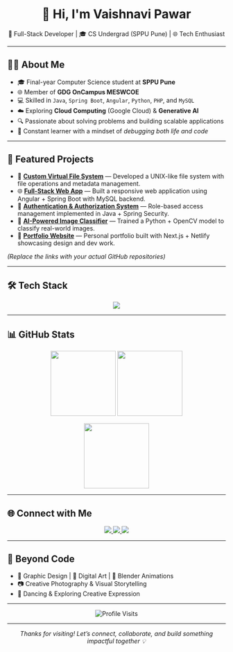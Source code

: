 <h1 align="center">👋 Hi, I'm Vaishnavi Pawar</h1>

<p align="center">
  🚀 Full-Stack Developer | 🎓 CS Undergrad (SPPU Pune) | 🌐 Tech Enthusiast  
</p>

---

## 👩‍💻 About Me
- 🎓 Final-year Computer Science student at **SPPU Pune**  
- 🌐 Member of **GDG OnCampus MESWCOE**  
- 💻 Skilled in `Java`, `Spring Boot`, `Angular`, `Python`, `PHP`, and `MySQL`  
- ☁️ Exploring **Cloud Computing** (Google Cloud) & **Generative AI**  
- 🔍 Passionate about solving problems and building scalable applications  
- 🔁 Constant learner with a mindset of *debugging both life and code*  

---

## 🚀 Featured Projects
- 📂 [**Custom Virtual File System**](https://github.com/) — Developed a UNIX-like file system with file operations and metadata management.  
- 🌐 [**Full-Stack Web App**](https://github.com/) — Built a responsive web application using Angular + Spring Boot with MySQL backend.  
- 🔐 [**Authentication & Authorization System**](https://github.com/) — Role-based access management implemented in Java + Spring Security.  
- 🤖 [**AI-Powered Image Classifier**](https://github.com/) — Trained a Python + OpenCV model to classify real-world images.  
- 🎨 [**Portfolio Website**](https://github.com/) — Personal portfolio built with Next.js + Netlify showcasing design and dev work.  

*(Replace the links with your actual GitHub repositories)*  

---

## 🛠️ Tech Stack
<p align="center">
  <img src="https://skillicons.dev/icons?i=html,css,js,ts,java,spring,angular,python,php,mysql,mongodb,git,github,aws,gcp,nextjs,vite,opencv,figma,blender,photoshop,illustrator,lightroom,canva&perline=9" />
</p>

---

## 📊 GitHub Stats
<p align="center">
  <img src="https://github-readme-stats.vercel.app/api?username=vaishnavipawar123&theme=tokyonight&hide_border=false&show_icons=true" height="150"/>  
  <img src="https://nirzak-streak-stats.vercel.app/?user=vaishnavipawar123&theme=tokyonight&hide_border=false" height="150"/>  
</p>

<p align="center">
  <img src="https://github-readme-stats.vercel.app/api/top-langs/?username=vaishnavipawar123&theme=tokyonight&hide_border=false&layout=compact" height="150"/>
</p>

---

## 🌐 Connect with Me
<p align="center">
  <a href="https://www.linkedin.com/in/vaishnavi-pawar-24b636215/">
    <img src="https://img.shields.io/badge/LinkedIn-Profile-blue?style=for-the-badge&logo=linkedin"/>
  </a>
  <a href="mailto:vaishnavipawar860@gmail.com">
    <img src="https://img.shields.io/badge/Email-D14836?style=for-the-badge&logo=gmail&logoColor=white"/>
  </a>
  <a href="https://www.instagram.com/viis_cameraroll/">
    <img src="https://img.shields.io/badge/Instagram-%23E4405F?style=for-the-badge&logo=instagram&logoColor=white"/>
  </a>
</p>

---

## 🎨 Beyond Code
- 📝 Graphic Design | 🎨 Digital Art | 🎥 Blender Animations  
- 📷 Creative Photography & Visual Storytelling  
- 💃 Dancing & Exploring Creative Expression  

---

<p align="center">
  <img src="https://visitcount.itsvg.in/api?id=vaishnavipawar123&icon=0&color=0" alt="Profile Visits"/>
</p>

---

<p align="center"><i>Thanks for visiting! Let’s connect, collaborate, and build something impactful together 💡</i></p>
